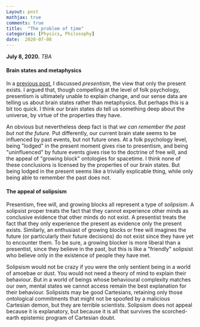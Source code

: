 ```yaml
---
Layout: post
mathjax: true
comments: true
title:  "The problem of time"
categories: [Physics, Philosophy]
date:  2020-07-08
---
```


**July 8, 2020.** *TBA*

#### Brain states and metaphysics

In a
[previous post](https://hapax.github.io/philosophy/physics/psychology-time/),
I discussed *presentism*, the view that only the present exists.
I argued that, though compelling at the level of folk psychology,
presentism is ultimately unable to explain change, and our sense data
are telling us about brain states rather than metaphysics.
But perhaps this is a bit too quick.
I think our brain states *do* tell us something deep about the
universe, by virtue of the properties they have.

An obvious but nevertheless deep fact is that *we can remember the
past but not the future.*
Put differently, our current brain state seems to be influenced by
past events, but not future ones.
At a folk psychology level, being "lodged" in the present moment gives
rise to presentism, and being "uninfluenced" by future events gives
rise to the doctrine of free will, and the appeal of "growing block"
ontologies for spacetime.
I think none of these conclusions is licensed by the properties of our brain states.
But being lodged in the present seems like a trivially explicable
thing, while only being able to remember the past does not.

#### The appeal of solipsism

Presentism, free will, and growing blocks all represent a
type of *solipsism*.
A solipsist proper treats the fact that they cannot experience other
minds as conclusive evidence that other minds do not exist.
A presentist treats the fact that they only experience the
present as evidence only the present exists.
Similarly, an enthusiast of growing blocks or free will imagines the
future (or particularly their future decisions) do not exist since
they have yet to encounter them.
To be sure, a growing blocker is more liberal than a presentist, since
they believe in the past, but this is like a "friendly" solipsist who
believe only in the existence of people they have met.

Solipsism would not be crazy if you were the only sentient being in a
world of amoebae or dust.
You would not need a theory of mind to explain their behaviour.
But in a world of beings whose behavioural complexity matches our own,
mental states we cannot access remain the best explanation for their
behaviour.
Solipsists may be good Cartesians, retaining only those ontological
commitments that might not be spoofed by a malicious Cartesian demon,
but they are terrible scientists.
Solipsism does not appeal because it is explanatory, but because it is
all that survives the scorched-earth epistemic program of Cartesian doubt.

